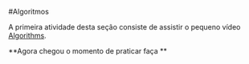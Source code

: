 #Algoritmos

 A primeira atividade desta seção consiste de assistir o pequeno vídeo [Algorithms](https://www.youtube.com/watch?v=HFLczUUHWNw&index=1&list=PLhQjrBD2T3824oLhpJrgze3kPf1Yg-sMy).

**Agora chegou o momento de praticar faça **
